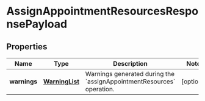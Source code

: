
# AssignAppointmentResourcesResponsePayload

## Properties
Name | Type | Description | Notes
------------ | ------------- | ------------- | -------------
**warnings** | [**WarningList**](WarningList.md) | Warnings generated during the &#x60;assignAppointmentResources&#x60; operation. |  [optional]



